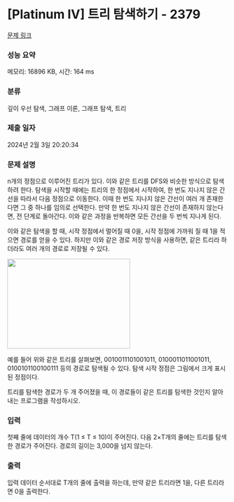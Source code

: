 # [Platinum IV] 트리 탐색하기 - 2379 

[문제 링크](https://www.acmicpc.net/problem/2379) 

### 성능 요약

메모리: 16896 KB, 시간: 164 ms

### 분류

깊이 우선 탐색, 그래프 이론, 그래프 탐색, 트리

### 제출 일자

2024년 2월 3일 20:20:34

### 문제 설명

<p>n개의 정점으로 이루어진 트리가 있다. 이와 같은 트리를 DFS와 비슷한 방식으로 탐색하려 한다. 탐색을 시작할 때에는 트리의 한 정점에서 시작하여, 한 번도 지나지 않은 간선을 따라서 다음 정점으로 이동한다. 이때 한 번도 지나지 않은 간선이 여러 개 존재한다면 그 중 하나를 임의로 선택한다. 만약 한 번도 지나지 않은 간선이 존재하지 않는다면, 전 단계로 돌아간다. 이와 같은 과정을 반복하면 모든 간선을 두 번씩 지나게 된다.</p>

<p>이와 같은 탐색을 할 때, 시작 정점에서 멀어질 때 0을, 시작 정점에 가까워 질 때 1을 적으면 경로를 얻을 수 있다. 하지만 이와 같은 경로 저장 방식을 사용하면, 같은 트리라 하더라도 여러 개의 경로로 저장될 수 있다.</p>

<p><img alt="" src="https://www.acmicpc.net/JudgeOnline/upload/201103/tretre.png" style="height:205px; width:280px"></p>

<p>예를 들어 위와 같은 트리를 살펴보면, 0010011101001011, 0100011011001011, 0100101100100111 등의 경로로 탐색될 수 있다. 탐색 시작 정점은 그림에서 크게 표시된 정점이다.</p>

<p>트리를 탐색한 경로가 두 개 주어졌을 때, 이 경로들이 같은 트리를 탐색한 것인지 알아내는 프로그램을 작성하시오.</p>

### 입력 

 <p>첫째 줄에 데이터의 개수 T(1 ≤ T ≤ 10)이 주어진다. 다음 2×T개의 줄에는 트리를 탐색한 경로가 주어진다. 경로의 길이는 3,000을 넘지 않는다.</p>

### 출력 

 <p>입력 데이터 순서대로 T개의 줄에 출력을 하는데, 만약 같은 트리라면 1을, 다른 트리라면 0을 출력한다.</p>

